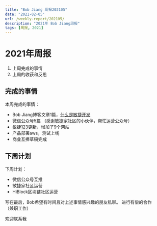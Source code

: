 ```yaml
---
title: "Bob Jiang 周报202105"
date: "2021-02-05"
url: /weekly-report/202105/
description: "2021年 Bob Jiang周报"
tags: [周报, 2021]
---
```


# 2021年周报

1. 上周完成的事情
2. 上周的收获和反思

## 完成的事情

本周完成的事情：

- Bob Jiang博客文章1篇，[什么是敏捷开发](/what-is-agile/)
- 微信公众号5篇 （感谢敏捷家社区的小伙伴，帮忙运营公众号）
- [敏捷123更新](https://www.agile123.net)，增加了9个网站
- 产品部署aws，测试上线
- 商业互捧草稿完成

## 下周计划 

下周计划：

- 微信公众号互推
- 敏捷家社区运营
- HiBlock区块链社区运营

写在最后，Bob希望有时间且对上述事情感兴趣的朋友私聊。
进行有偿的合作（兼职工作）

欢迎联系我